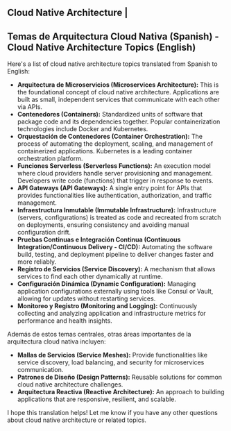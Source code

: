 ## Cloud Native Architecture |
   <!---###Content
   ###Autoscaling 
   ###Horizontal Pod Autoscaler
   ###Vertical Pod Autoscaler
   ###Cluster Autoscaler
   ###Serverless
   ###Kubernetes Enhancement Proposals (KEPs)
   ###Kubernetes SIG
   ###Open Standards
--->


## Temas de Arquitectura Cloud Nativa (Spanish) - Cloud Native Architecture Topics (English)

Here's a list of cloud native architecture topics translated from Spanish to English:

* **Arquitectura de Microservicios (Microservices Architecture):**  This is the foundational concept of cloud native architecture. Applications are built as small, independent services that communicate with each other via APIs. 
* **Contenedores (Containers):**  Standardized units of software that package code and its dependencies together. Popular containerization technologies include Docker and Kubernetes.
* **Orquestación de Contenedores (Container Orchestration):**  The process of automating the deployment, scaling, and management of containerized applications. Kubernetes is a leading container orchestration platform.
* **Funciones Serverless (Serverless Functions):**  An execution model where cloud providers handle server provisioning and management. Developers write code (functions) that trigger in response to events.
* **API Gateways (API Gateways):**  A single entry point for APIs that provides functionalities like authentication, authorization, and traffic management.
* **Infraestructura Inmutable (Immutable Infrastructure):**  Infrastructure (servers, configurations) is treated as code and recreated from scratch on deployments, ensuring consistency and avoiding manual configuration drift.
* **Pruebas Continuas e Integración Continua (Continuous Integration/Continuous Delivery - CI/CD):** Automating the software build, testing, and deployment pipeline to deliver changes faster and more reliably.
* **Registro de Servicios (Service Discovery):**  A mechanism that allows services to find each other dynamically at runtime.
* **Configuración Dinámica (Dynamic Configuration):**  Managing application configurations externally using tools like Consul or Vault, allowing for updates without restarting services.
* **Monitoreo y Registro (Monitoring and Logging):**  Continuously collecting and analyzing application and infrastructure metrics for performance and health insights.

Además de estos temas centrales, otras áreas importantes de la arquitectura cloud nativa incluyen:

* **Mallas de Servicios (Service Meshes):**  Provide functionalities like service discovery, load balancing, and security for microservices communication.
* **Patrones de Diseño (Design Patterns):** Reusable solutions for common cloud native architecture challenges.
* **Arquitectura Reactiva (Reactive Architecture):**  An approach to building applications that are responsive, resilient, and scalable.

I hope this translation helps! Let me know if you have any other questions about cloud native architecture or related topics. 
